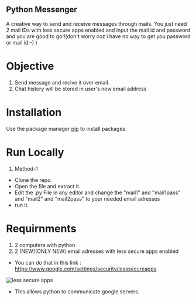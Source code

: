 ## Python Messenger
A creative  way to send and receive messages through mails. You just need 2 mail IDs with less secure apps enabled and input the mail id and password and you are good to go!!(don't worry coz i have no way to get you password or mail id:-) )

# Objective
1. Send message and recive it over email.
2. Chat history will be stored in user's new email address 

# Installation
Use the package manager [pip](https://pip.pypa.io/en/stable/) to install packages.

 
# Run Locally
1. Method-1
* Clone the repo.
* Open the file and extract it.
* Edit the .py File in any editor and change the "mail1" and "mail1pass" and "mail2" and "mail2pass" to your needed email adresses
* run it.


# Requirnments

1. 2 computers with python
2. 2 (NEW)(ONLY NEW) email adresses with less secure apps enabled
* You can do that in this link : https://www.google.com/settings/security/lesssecureapps

![less secure apps](https://user-images.githubusercontent.com/24393343/58765143-23433200-858d-11e9-8151-a2e7ce6bb678.jpg)

* This allows python to communicate google servers.
